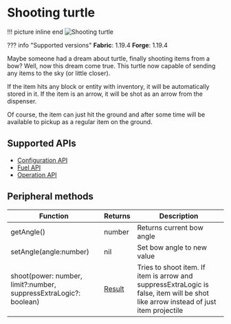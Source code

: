 # Shooting turtle

!!! picture inline end
    ![Shooting turtle](bow_turtle.png)

??? info "Supported versions"
    **Fabric**: 1.19.4
    **Forge**: 1.19.4


Maybe someone had a dream about turtle, finally shooting items from a bow? Well, now this dream come true. This turtle now capable of sending any items to the sky (or little closer).

If the item hits any block or entity with inventory, it will be automatically stored in it. If the item is an arrow, it will be shot as an arrow from the dispenser.

Of course, the item can just hit the ground and after some time will be available to pickup as a regular item on the ground.

## Supported APIs

- [Configuration API](configuration.md)
- [Fuel API](fuel.md)
- [Operation API](operation.md)

## Peripheral methods

| Function                                                          | Returns | Description                                                                                                                         |
|-------------------------------------------------------------------|---------|-------------------------------------------------------------------------------------------------------------------------------------|
| getAngle()                                                        | number  | Returns current bow angle                                                                                                           |
| setAngle(angle:number)                                            | nil     | Set bow angle to new value                                                                                                          |
| shoot(power: number, limit?:number, suppressExtraLogic?: boolean) | [Result](introduction.md#result)  | Tries to shoot item. If item is arrow and suppressExtraLogic is false, item will be shot like arrow instead of just item projectile |
